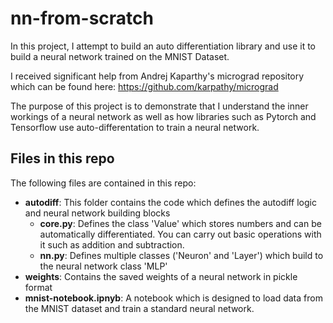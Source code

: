 # nn-from-scratch

In this project, I attempt to build an auto differentiation library and use it to build a neural network trained on the MNIST Dataset.

I received significant help from Andrej Kaparthy's micrograd repository which can be found here: https://github.com/karpathy/micrograd

The purpose of this project is to demonstrate that I understand the inner workings of a neural network as well as how libraries such as Pytorch and Tensorflow use auto-differentation to train a neural network.

## Files in this repo

The following files are contained in this repo:

* **autodiff**: This folder contains the code which defines the autodiff logic and neural network building blocks
    * **core.py**: Defines the class 'Value' which stores numbers and can be automatically differentiated. You can carry out basic operations with it such as addition and subtraction.
    * **nn.py**: Defines multiple classes ('Neuron' and 'Layer') which build to the neural network class 'MLP'
* **weights**: Contains the saved weights of a neural network in pickle format
* **mnist-notebook.ipnyb**: A notebook which is designed to load data from the MNIST dataset and train a standard neural network.
